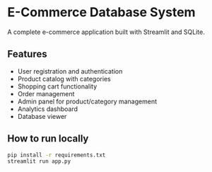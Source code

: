 # E-Commerce Database System

A complete e-commerce application built with Streamlit and SQLite.

## Features
- User registration and authentication
- Product catalog with categories
- Shopping cart functionality
- Order management
- Admin panel for product/category management
- Analytics dashboard
- Database viewer

## How to run locally
```bash
pip install -r requirements.txt
streamlit run app.py
